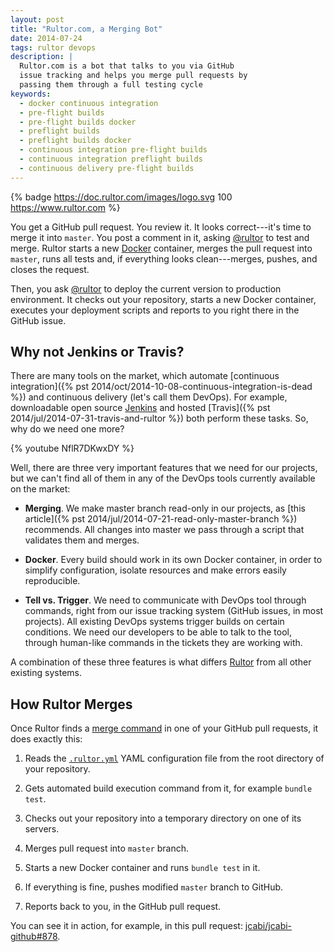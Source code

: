 ```yaml
---
layout: post
title: "Rultor.com, a Merging Bot"
date: 2014-07-24
tags: rultor devops
description: |
  Rultor.com is a bot that talks to you via GitHub
  issue tracking and helps you merge pull requests by
  passing them through a full testing cycle
keywords:
  - docker continuous integration
  - pre-flight builds
  - pre-flight builds docker
  - preflight builds
  - preflight builds docker
  - continuous integration pre-flight builds
  - continuous integration preflight builds
  - continuous delivery pre-flight builds
---
```


{% badge https://doc.rultor.com/images/logo.svg 100 https://www.rultor.com %}

You get a GitHub pull request. You review it. It looks correct---it's time
to merge it into `master`. You post a comment in it, asking
[@rultor](https://github.com/rultor) to test and merge. Rultor starts a new
[Docker](https://www.docker.io) container, merges the pull request into `master`, runs all tests and, if
everything looks clean---merges, pushes, and closes the request.

Then, you ask [@rultor](https://github.com/rultor) to deploy the current version
to production environment. It checks out your repository, starts a new Docker
container, executes your deployment scripts and reports to you right there in
the GitHub issue.

<!--more-->

## Why not Jenkins or Travis?

There are many tools on the market, which automate
[continuous integration]({% pst 2014/oct/2014-10-08-continuous-integration-is-dead %}) and
continuous delivery (let's call them DevOps).
For example, downloadable open source
[Jenkins](http://jenkins-ci.org/) and hosted
[Travis]({% pst 2014/jul/2014-07-31-travis-and-rultor %})
both perform these tasks. So, why do we need one more?

{% youtube NflR7DKwxDY %}

Well, there are three very important features that we need for our projects, but
we can't find all of them in any of the DevOps tools currently available on the
market:

 * **Merging**. We make master branch read-only in our projects,
   as [this article]({% pst 2014/jul/2014-07-21-read-only-master-branch %})
   recommends. All changes into master we pass through
   a script that validates them and merges.

 * **Docker**. Every build should work in its own
   Docker container, in order to simplify configuration, isolate
   resources and make errors easily reproducible.

 * **Tell vs. Trigger**. We need to communicate with DevOps tool
   through commands, right from our issue tracking system (GitHub
   issues, in most projects). All existing DevOps systems trigger
   builds on certain conditions. We need our developers to be able
   to talk to the tool, through human-like commands in the tickets they are working with.

A combination of these three features is what differs
[Rultor](https://www.rultor.com) from all other existing systems.

## How Rultor Merges

Once Rultor finds a [merge command](https://doc.rultor.com/basics.html)
in one of your GitHub pull requests, it does exactly this:

 1. Reads the [`.rultor.yml`](https://doc.rultor.com/reference.html)
    YAML configuration file from the root directory of your repository.

 2. Gets automated build execution command from it, for example `bundle test`.

 3. Checks out your repository into a temporary directory on one of its servers.

 4. Merges pull request into `master` branch.

 5. Starts a new Docker container and runs `bundle test` in it.

 6. If everything is fine, pushes modified `master` branch to GitHub.

 7. Reports back to you, in the GitHub pull request.

You can see it in action, for example, in this pull request:
[jcabi/jcabi-github#878](https://github.com/jcabi/jcabi-github/pull/878).
